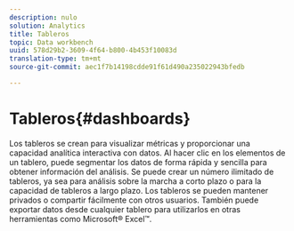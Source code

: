 ```yaml
---
description: nulo
solution: Analytics
title: Tableros
topic: Data workbench
uuid: 578d29b2-3609-4f64-b800-4b453f10083d
translation-type: tm+mt
source-git-commit: aec1f7b14198cdde91f61d490a235022943bfedb

---
```



# Tableros{#dashboards}

Los tableros se crean para visualizar métricas y proporcionar una capacidad analítica interactiva con datos. Al hacer clic en los elementos de un tablero, puede segmentar los datos de forma rápida y sencilla para obtener información del análisis. Se puede crear un número ilimitado de tableros, ya sea para análisis sobre la marcha a corto plazo o para la capacidad de tableros a largo plazo. Los tableros se pueden mantener privados o compartir fácilmente con otros usuarios. También puede exportar datos desde cualquier tablero para utilizarlos en otras herramientas como Microsoft® Excel™.
